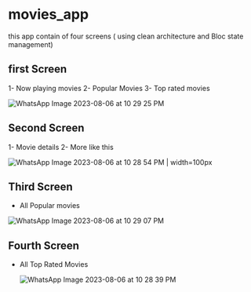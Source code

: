 # movies_app
this app contain of four screens ( using clean architecture and Bloc state management)

## first Screen
1- Now playing movies
2- Popular Movies
3- Top rated movies

![WhatsApp Image 2023-08-06 at 10 29 25 PM](https://github.com/ibrahim-59/movies_app/assets/116106936/1e82eb2d-8c32-4788-b351-2bb134da3033)



## Second Screen
1- Movie details
2- More like this

![WhatsApp Image 2023-08-06 at 10 28 54 PM | width=100px](https://github.com/ibrahim-59/movies_app/assets/116106936/ecf08339-fe05-4e22-93a8-d72d014afd9f)


## Third Screen
- All Popular movies

![WhatsApp Image 2023-08-06 at 10 29 07 PM](https://github.com/ibrahim-59/movies_app/assets/116106936/0a538818-0dad-4690-bc66-3a79d918fa4b)


## Fourth Screen 
- All Top Rated Movies

    ![WhatsApp Image 2023-08-06 at 10 28 39 PM](https://github.com/ibrahim-59/movies_app/assets/116106936/b8cb4c0b-a0b0-4493-b50e-0efe1ccdcae3)



